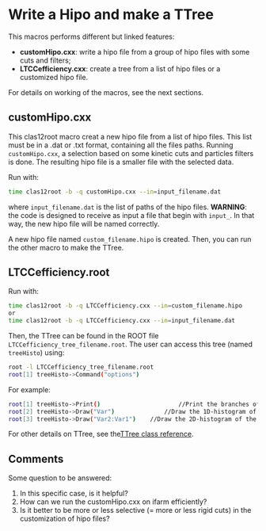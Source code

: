 # Write a Hipo and make a TTree

This macros performs different but linked features:
* **customHipo.cxx**: write a hipo file from a group of hipo files with some cuts and filters;
* **LTCCefficiency.cxx**: create a tree from a list of hipo files or a customized hipo file.

For details on working of the macros, see the next sections.

## customHipo.cxx

This clas12root macro creat a new hipo file from a list of hipo files. This list must be in a .dat or .txt format, containing all the files paths.
Running `customHipo.cxx`, a selection based on some kinetic cuts and particles filters is done. 
The resulting hipo file is a smaller file with the selected data.

Run with:
```bash
time clas12root -b -q customHipo.cxx --in=input_filename.dat
```
where `input_filename.dat` is the list of paths of the hipo files. 
**WARNING**: the code is designed to receive as input a file that begin with `input_`. 
In that way, the new hipo file will be named correctly. 

A new hipo file named `custom_filename.hipo` is created.
Then, you can run the other macro to make the TTree. 

## LTCCefficiency.root

Run with:
```bash
time clas12root -b -q LTCCefficiency.cxx --in=custom_filename.hipo
or 
time clas12root -b -q LTCCefficiency.cxx --in=input_filename.dat
```
Then, the TTree can be found in the ROOT file `LTCCefficiency_tree_filename.root`. 
The user can access this tree (named `treeHisto`) using:
```bash
root -l LTCCefficiency_tree_filename.root
root[1] treeHisto->Command("options")
```
For example:
```bash
root[1] treeHisto->Print()						//Print the branches of the TTree (variables "Var") and the entries
root[2] treeHisto->Draw("Var")				//Draw the 1D-histogram of the variable "Var"
root[3] treeHisto->Draw("Var2:Var1")	//Draw the 2D-histogram of the variables "Var1" (x) and "Var2" (y)
```
For other details on TTree, see the[TTree class reference](https://root.cern.ch/doc/master/classTTree.html).

## Comments

Some question to be answered:
1. In this specific case, is it helpful?
1. How can we run the customHipo.cxx on ifarm efficiently?
1. Is it better to be more or less selective (= more or less rigid cuts) in the customization of hipo files?
